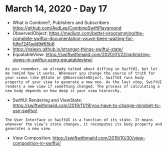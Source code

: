 # March 14, 2020 - Day 17

* What is Combine?, Publishers and Subscribers https://github.com/AvdLee/CombineSwiftPlayground
* ObservedObject: https://medium.com/better-programming/the-complete-swiftui-documentation-youve-been-waiting-for-fdfe7241add9#65b8
* https://nalexn.github.io/stranger-things-swiftui-state/
* EquatableView: https://swiftwithmajid.com/2020/01/22/optimizing-views-in-swiftui-using-equatableview/

```
As you remember, we already talked about diffing in SwiftUI, but let me remind how it works. Whenever you change the source of truth for your views like @State or @ObservableObject, SwiftUI runs body property of your view to generate a new one. As the last step, SwiftUI renders a new view if something changed. The process of calculating a new body depends on how deep is your view hierarchy.
```

* SwiftUI Rendering and ViewState: https://swiftwithmajid.com/2019/11/19/you-have-to-change-mindset-to-use-swiftui/

```
The User Interface in SwiftUI is a function of its state. It means whenever the view’s state changes, it recomputes its body property and generates a new view
```

* View Composition: https://swiftwithmajid.com/2019/10/30/view-composition-in-swiftui/
